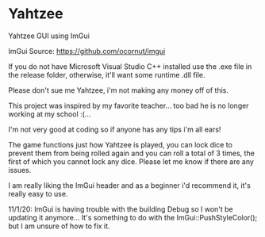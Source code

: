 # Yahtzee
Yahtzee GUI using ImGui

ImGui Source: https://github.com/ocornut/imgui

If you do not have Microsoft Visual Studio C++ installed use the .exe file in the release folder, otherwise, it'll want some runtime .dll file.

Please don't sue me Yahtzee, i'm not making any money off of this.

This project was inspired by my favorite teacher... too bad he is no longer working at my school :(...

I'm not very good at coding so if anyone has any tips i'm all ears!

The game functions just how Yahtzee is played, you can lock dice to prevent them from being rolled again and you can roll a total of 3 times, the first of which you cannot lock any dice. Please let me know if there are any issues.

I am really liking the ImGui header and as a beginner i'd recommend it, it's really easy to use.

11/1/20: ImGui is having trouble with the building Debug so I won't be updating it anymore... It's something to do with the ImGui::PushStyleColor(); but I am unsure of how to fix it.
